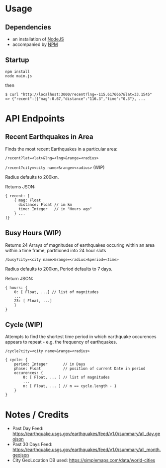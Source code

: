 # Usage

## Dependencies

- an installation of [NodeJS](https://nodejs.org/en/)
- accompanied by [NPM](https://www.npmjs.com/)

## Startup

```
npm install
node main.js
```

then

```
$ curl "http://localhost:3000/recent?lng=-115.6176667&lat=33.1545"
=> {"recent":[{"mag":0.67,"distance":"116.3","time":"0.3"}, ...
```

# API Endpoints

## Recent Earthquakes in Area

Finds the most recent Earthquakes in a particular area:

`/recent?lat=<lat>&lng=<lng>&range=<radius>`

`/recent?city=<city name>&range=<radius>` (WIP)

Radius defaults to 200km.

Returns JSON:
```
{ recent: [
    { mag: Float
      distance: Float // im km
      time: Integer   // in "Hours ago"
    } ...
]}
```

## Busy Hours (WIP)

Returns 24 Arrays of magnitudes of earthquakes occuring within an area within a time frame,
partitioned into 24 hour slots

`/busy?city=<city name>&range=<radius>&period=<time>`

Radius defaults to 200km, Period defaults to 7 days.

Return JSON:
```
{ hours: {
    0: [ Float, ...] // list of magnitudes
    ...
    23: [ Float, ...]
    }
}
```

## Cycle (WIP)

Attempts to find the shortest time period in which earthquake occurences appears to repeat -
e.g. the frequency of earthquakes.

`/cycle?city=<city name>&range=<radius>`


```
{ cycle: {
    period: Integer       // in Days
    phase: Float          // position of current Date in period
    occurences: {
        0: [ Float, ... ] // list of magnitudes
        ...
        n: [ Float, ... ] // n == cycle.length - 1
    }
}
```

# Notes / Credits

- Past Day Feed: https://earthquake.usgs.gov/earthquakes/feed/v1.0/summary/all_day.geojson
- Past 30 Days Feed: https://earthquake.usgs.gov/earthquakes/feed/v1.0/summary/all_month.geojson
- City GeoLocation DB used: https://simplemaps.com/data/world-cities
